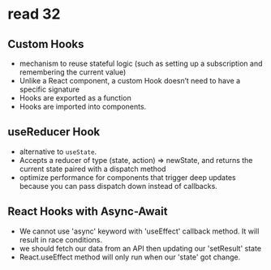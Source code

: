 # read 32

## Custom Hooks
* mechanism to reuse stateful logic (such as setting up a subscription and remembering the current value)
* Unlike a React component, a custom Hook doesn’t need to have a specific signature
* Hooks are exported as a function
* Hooks are imported into components.

## useReducer Hook
* alternative to `useState`.
* Accepts a reducer of type (state, action) => newState, and returns the current state paired with a dispatch method
* optimize performance for components that trigger deep updates because you can pass dispatch down instead of callbacks.

## React Hooks with Async-Await  
* We cannot use 'async' keyword with 'useEffect' callback method. It will result in race conditions.  
* we should fetch our data from an API then updating our 'setResult' state  
* React.useEffect method will only run when our 'state' got change.  